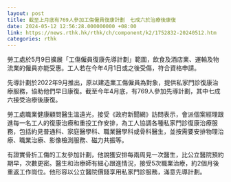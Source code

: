 ```yaml
---
layout: post
title: 截至上月底有769人參加工傷僱員復康計劃　七成六於治療後康復
date: 2024-05-12 12:56:28.000000000 +08:00
link: https://news.rthk.hk/rthk/ch/component/k2/1752832-20240512.htm
categories: rthk
---
```


勞工處於5月9日擴展「工傷僱員復康先導計劃」範圍，飲食及酒店業、運輸及物流業的僱員亦能受惠。工人若在今年4月1日或之後受傷，符合資格申請。

先導計劃於2022年9月推出，原以建造業工傷僱員為對象，提供私家門診復康治療服務，協助他們早日康復。截至今年4月底，有769人參加先導計劃，其中七成六接受治療後康復。

勞工處職業健康顧問醫生溫遠光，接受《政府新聞網》訪問表示，會派個案經理跟進每一名工人的復康治療和重投工作安排，為工人協調各種私家門診復康治療服務，包括約見普通科、家庭醫學科、職業醫學科或骨科醫生，並按需要安排物理治療、職業治療、影像檢測服務、磁力共振等。
 
有證實骨折工傷的工友參加計劃，他說獲安排每兩周見一次醫生，比公立醫院預約期早，次數更密。醫生和治療師有細心跟進情況，接受5次職業治療，約2個月後重返工作崗位。他形容以公立醫院價錢享用私家門診服務，滿意先導計劃。
